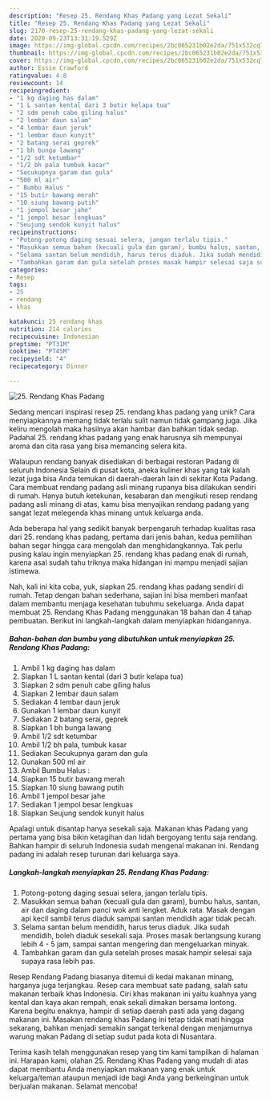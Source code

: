 ```yaml
---
description: "Resep 25. Rendang Khas Padang yang Lezat Sekali"
title: "Resep 25. Rendang Khas Padang yang Lezat Sekali"
slug: 2170-resep-25-rendang-khas-padang-yang-lezat-sekali
date: 2020-09-23T13:31:19.529Z
image: https://img-global.cpcdn.com/recipes/2bc065231b02e2da/751x532cq70/25-rendang-khas-padang-foto-resep-utama.jpg
thumbnail: https://img-global.cpcdn.com/recipes/2bc065231b02e2da/751x532cq70/25-rendang-khas-padang-foto-resep-utama.jpg
cover: https://img-global.cpcdn.com/recipes/2bc065231b02e2da/751x532cq70/25-rendang-khas-padang-foto-resep-utama.jpg
author: Essie Crawford
ratingvalue: 4.8
reviewcount: 14
recipeingredient:
- "1 kg daging has dalam"
- "1 L santan kental dari 3 butir kelapa tua"
- "2 sdm penuh cabe giling halus"
- "2 lembar daun salam"
- "4 lembar daun jeruk"
- "1 lembar daun kunyit"
- "2 batang serai geprek"
- "1 bh bunga lawang"
- "1/2 sdt ketumbar"
- "1/2 bh pala tumbuk kasar"
- "Secukupnya garam dan gula"
- "500 ml air"
- " Bumbu Halus "
- "15 butir bawang merah"
- "10 siung bawang putih"
- "1 jempol besar jahe"
- "1 jempol besar lengkuas"
- "Seujung sendok kunyit halus"
recipeinstructions:
- "Potong-potong daging sesuai selera, jangan terlalu tipis."
- "Masukkan semua bahan (kecuali gula dan garam), bumbu halus, santan, air dan daging dalam panci wok anti lengket. Aduk rata. Masak dengan api kecil sambil terus diaduk sampai santan mendidih agar tidak pecah."
- "Selama santan belum mendidih, harus terus diaduk. Jika sudah mendidih, boleh diaduk sesekali saja. Proses masak berlangsung kurang lebih 4 - 5 jam, sampai santan mengering dan mengeluarkan minyak."
- "Tambahkan garam dan gula setelah proses masak hampir selesai saja supaya rasa lebih pas."
categories:
- Resep
tags:
- 25
- rendang
- khas

katakunci: 25 rendang khas 
nutrition: 214 calories
recipecuisine: Indonesian
preptime: "PT31M"
cooktime: "PT45M"
recipeyield: "4"
recipecategory: Dinner

---
```



![25. Rendang Khas Padang](https://img-global.cpcdn.com/recipes/2bc065231b02e2da/751x532cq70/25-rendang-khas-padang-foto-resep-utama.jpg)

Sedang mencari inspirasi resep 25. rendang khas padang yang unik? Cara menyiapkannya memang tidak terlalu sulit namun tidak gampang juga. Jika keliru mengolah maka hasilnya akan hambar dan bahkan tidak sedap. Padahal 25. rendang khas padang yang enak harusnya sih mempunyai aroma dan cita rasa yang bisa memancing selera kita.

Walaupun rendang banyak disediakan di berbagai restoran Padang di seluruh Indonesia Selain di pusat kota, aneka kuliner khas yang tak kalah lezat juga bisa Anda temukan di daerah-daerah lain di sekitar Kota Padang. Cara membuat rendang padang asli minang rupanya bisa dilakukan sendiri di rumah. Hanya butuh ketekunan, kesabaran dan mengikuti resep rendang padang asli minang di atas, kamu bisa menyajikan rendang padang yang sangat lezat melegenda khas minang untuk keluarga anda.

Ada beberapa hal yang sedikit banyak berpengaruh terhadap kualitas rasa dari 25. rendang khas padang, pertama dari jenis bahan, kedua pemilihan bahan segar hingga cara mengolah dan menghidangkannya. Tak perlu pusing kalau ingin menyiapkan 25. rendang khas padang enak di rumah, karena asal sudah tahu triknya maka hidangan ini mampu menjadi sajian istimewa.


Nah, kali ini kita coba, yuk, siapkan 25. rendang khas padang sendiri di rumah. Tetap dengan bahan sederhana, sajian ini bisa memberi manfaat dalam membantu menjaga kesehatan tubuhmu sekeluarga. Anda dapat membuat 25. Rendang Khas Padang menggunakan 18 bahan dan 4 tahap pembuatan. Berikut ini langkah-langkah dalam menyiapkan hidangannya.

<!--inarticleads1-->

##### Bahan-bahan dan bumbu yang dibutuhkan untuk menyiapkan 25. Rendang Khas Padang:

1. Ambil 1 kg daging has dalam
1. Siapkan 1 L santan kental (dari 3 butir kelapa tua)
1. Siapkan 2 sdm penuh cabe giling halus
1. Siapkan 2 lembar daun salam
1. Sediakan 4 lembar daun jeruk
1. Gunakan 1 lembar daun kunyit
1. Sediakan 2 batang serai, geprek
1. Siapkan 1 bh bunga lawang
1. Ambil 1/2 sdt ketumbar
1. Ambil 1/2 bh pala, tumbuk kasar
1. Sediakan Secukupnya garam dan gula
1. Gunakan 500 ml air
1. Ambil  Bumbu Halus :
1. Siapkan 15 butir bawang merah
1. Siapkan 10 siung bawang putih
1. Ambil 1 jempol besar jahe
1. Sediakan 1 jempol besar lengkuas
1. Siapkan Seujung sendok kunyit halus


Apalagi untuk disantap hanya sesekali saja. Makanan khas Padang yang pertama yang bisa bikin ketagihan dan lidah bergoyang tentu saja rendang. Bahkan hampir di seluruh Indonesia sudah mengenal makanan ini. Rendang padang ini adalah resep turunan dari keluarga saya. 

<!--inarticleads2-->

##### Langkah-langkah menyiapkan 25. Rendang Khas Padang:

1. Potong-potong daging sesuai selera, jangan terlalu tipis.
1. Masukkan semua bahan (kecuali gula dan garam), bumbu halus, santan, air dan daging dalam panci wok anti lengket. Aduk rata. Masak dengan api kecil sambil terus diaduk sampai santan mendidih agar tidak pecah.
1. Selama santan belum mendidih, harus terus diaduk. Jika sudah mendidih, boleh diaduk sesekali saja. Proses masak berlangsung kurang lebih 4 - 5 jam, sampai santan mengering dan mengeluarkan minyak.
1. Tambahkan garam dan gula setelah proses masak hampir selesai saja supaya rasa lebih pas.


Resep Rendang Padang biasanya ditemui di kedai makanan minang, harganya juga terjangkau. Resep cara membuat sate padang, salah satu makanan terbaik khas Indonesia. Ciri khas makanan ini yaitu kuahnya yang kental dan kaya akan rempah, enak sekali dimakan bersama lontong. Karena begitu enaknya, hampir di setiap daerah pasti ada yang dagang makanan ini. Masakan rendang khas Padang ini tetap tidak mati hingga sekarang, bahkan menjadi semakin sangat terkenal dengan menjamurnya warung makan Padang di setiap sudut pada kota di Nusantara. 

Terima kasih telah menggunakan resep yang tim kami tampilkan di halaman ini. Harapan kami, olahan 25. Rendang Khas Padang yang mudah di atas dapat membantu Anda menyiapkan makanan yang enak untuk keluarga/teman ataupun menjadi ide bagi Anda yang berkeinginan untuk berjualan makanan. Selamat mencoba!
